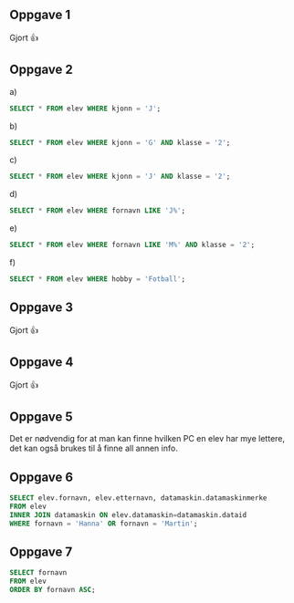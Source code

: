 ## Oppgave 1
Gjort 👍

## Oppgave 2
a)
```sql
SELECT * FROM elev WHERE kjonn = 'J';
```


b)
```sql
SELECT * FROM elev WHERE kjonn = 'G' AND klasse = '2';
```


c)
```sql
SELECT * FROM elev WHERE kjonn = 'J' AND klasse = '2';
```


d)
```sql
SELECT * FROM elev WHERE fornavn LIKE 'J%';
```


e)
```sql
SELECT * FROM elev WHERE fornavn LIKE 'M%' AND klasse = '2';
```


f)
```sql
SELECT * FROM elev WHERE hobby = 'Fotball';
```

## Oppgave 3
Gjort 👍

## Oppgave 4
Gjort 👍

## Oppgave 5
Det er nødvendig for at man kan finne hvilken PC en elev har mye lettere, det kan også brukes til å finne all annen info. 

## Oppgave 6
```sql
SELECT elev.fornavn, elev.etternavn, datamaskin.datamaskinmerke
FROM elev
INNER JOIN datamaskin ON elev.datamaskin=datamaskin.dataid
WHERE fornavn = 'Hanna' OR fornavn = 'Martin';
```

## Oppgave 7
```sql
SELECT fornavn
FROM elev
ORDER BY fornavn ASC;
```
